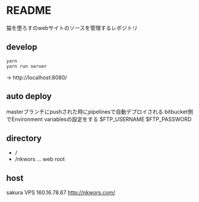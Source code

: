 # README #

猫を堕ろすのwebサイトのソースを管理するレポジトリ

## develop 
```
yarn
yarn run server
```
-> http://localhost:8080/


## auto deploy
masterブランチにpushされた時にpipelinesで自動デプロイされる
bitbucket側でEnvironment variablesの設定をする
 $FTP_USERNAME $FTP_PASSWORD


## directory

- /  
- /nkwors ... web root


## host

sakura VPS 
160.16.78.67
http://nkwors.com/
